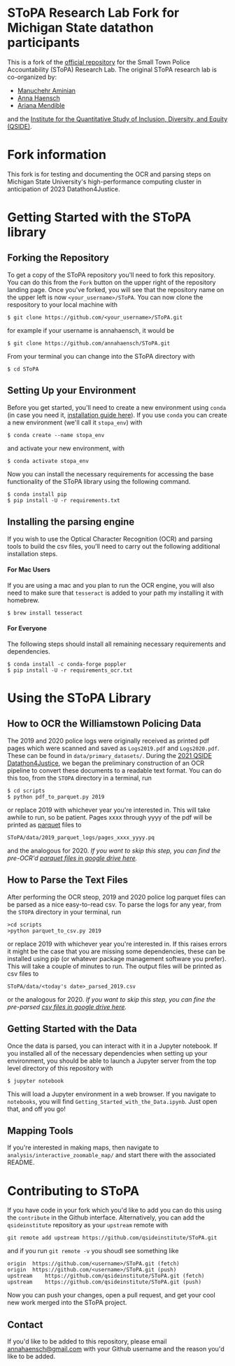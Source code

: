 # SToPA Research Lab Fork for Michigan State datathon participants

This is a fork of the [official repository](https://github.com/qsideinstitute/SToPA) for the Small Town Police Accountability (SToPA) Research Lab. The original SToPA research lab is co-organized by: 
* [Manuchehr Aminian](https://www.cpp.edu/~maminian/)
* [Anna Haensch](https://annahaensch.com)
* [Ariana Mendible](https://www.arianamendible.com/)

and the [Institute for the Quantitative Study of Inclusion, Diversity, and Equity (QSIDE)](https://qsideinstitute.org/).

# Fork information

This fork is for testing and documenting the OCR and parsing steps on Michigan State University's high-performance computing cluster in anticipation of 2023 Datathon4Justice.

# Getting Started with the SToPA library


## Forking the Repository

To get a copy of the SToPA repository you'll need to fork this repository. You can do this from the `Fork` button on the upper right of the repository landing page.  Once you've forked, you will see that the repository name on the upper left is now `<your_username>/SToPA`.   You can now clone the respository to your local machine with 

```
$ git clone https://github.com/<your_username>/SToPA.git 
```
for example if your username is annahaensch, it would be 

```
$ git clone https://github.com/annahaensch/SToPA.git 
```
From your terminal you can change into the SToPA directory with 

```
$ cd SToPA
```

## Setting Up your Environment

Before you get started, you'll need to create a new environment using `conda` (in case you need it, [installation guide here](https://docs.conda.io/projects/conda/en/latest/user-guide/install/index.html)). If you use `conda` you can 
create a new environment (we'll call it `stopa_env`) with

```
$ conda create --name stopa_env
```

and activate your new environment, with

```
$ conda activate stopa_env
```

Now you can install the necessary requirements for accessing the base functionality of the SToPA library using the following command.

```
$ conda install pip
$ pip install -U -r requirements.txt
```

## Installing the parsing engine

If you wish to use the Optical Character Recognition (OCR) and parsing tools to build the csv files, you'll need to carry out the following additional installation steps.

#### For Mac Users
If you are using a mac and you plan to run the OCR engine, you will also need to make sure that `tesseract` is added to your path my installing it with homebrew.
```
$ brew install tesseract
```

#### For Everyone
The following steps should install all remaining necessary requirements and dependencies.

```
$ conda install -c conda-forge poppler
$ pip install -U -r requirements_ocr.txt
```

# Using the SToPA Library

## How to OCR the Williamstown Policing Data

The 2019 and 2020 police logs were originally received as printed pdf pages which were scanned and saved as `Logs2019.pdf` and `Logs2020.pdf`.  These can be found in `data/primary_datasets/`.  During the [2021 QSIDE Datathon4Justice](https://qsideinstitute.org/events/datathon4justice/), we began the preliminary construction of an OCR pipeline to convert these documents to a readable text format. You can do this too, from the `STOPA` directory in a terminal, run

```
$ cd scripts 
$ python pdf_to_parquet.py 2019
```

or replace 2019 with whichever year you're interested in.  This will take awhile to run, so be patient.  Pages xxxx through yyyy of the pdf will be printed as [parquet](https://www.databricks.com/glossary/what-is-parquet) files to 

```
SToPA/data/2019_parquet_logs/pages_xxxx_yyyy.pq
```

and the analogous for 2020.  _If you want to skip this step, you can find the pre-OCR'd [parquet files in google drive here](https://drive.google.com/drive/folders/1hX4BCCQmcWqxmLGIuPRC2x-6CxXd9adB?usp=sharing)._  

## How to Parse the Text Files

After performing the OCR steop, 2019 and 2020 police log parquet files can be parsed as a nice easy-to-read csv.  To parse the logs for any year, from the `STOPA` directory in your terminal, run

```
>cd scripts
>python parquet_to_csv.py 2019
```
or replace 2019 with whichever year you're interested in.  If this raises errors it might be the case that you are missing some dependencies, these can be installed using pip (or whatever package management software you prefer).  This will take a couple of minutes to run.  The output files will be printed as csv files to 

```
SToPA/data/<today's date>_parsed_2019.csv
```
or the analogous for 2020. _If you want to skip this step, you can fine the pre-parsed [csv files in google drive here](https://drive.google.com/drive/folders/1hX4BCCQmcWqxmLGIuPRC2x-6CxXd9adB?usp=sharing)._

## Getting Started with the Data

Once the data is parsed, you can interact with it in a Jupyter notebook.  If you installed all of the necessary dependencies when setting up your environment, you should be able to launch a Jupyter server from the top level directory of this repository with 

```
$ jupyter notebook
```

This will load a Jupyter environment in a web browser.  If you navigate to `notebooks`, you will find `Getting_Started_with_the_Data.ipynb`.  Just open that, and off you go! 

## Mapping Tools

If you're interested in making maps, then navigate to `analysis/interactive_zoomable_map/` and start there with the associated README.

# Contributing to SToPA

If you have code in your fork which you'd like to add you can do this using the `contribute` in the Github interface.  Alternatively, you can add the `qsideinstitute` repository as your `upstream` remote with 
```
git remote add upstream https://github.com/qsideinstitute/SToPA.git
```
and if you run `git remote -v` you shoudl see something like

```
origin	https://github.com/<username>/SToPA.git (fetch)
origin	https://github.com/<username>/SToPA.git (push)
upstream	https://github.com/qsideinstitute/SToPA.git (fetch)
upstream	https://github.com/qsideinstitute/SToPA.git (push)
```
Now you can push your changes, open a pull request, and get your cool new work merged into the SToPA project.  

## Contact

If you'd like to be added to this repository, please email annahaensch@gmail.com with your Github username and the reason you'd like to be added. 
